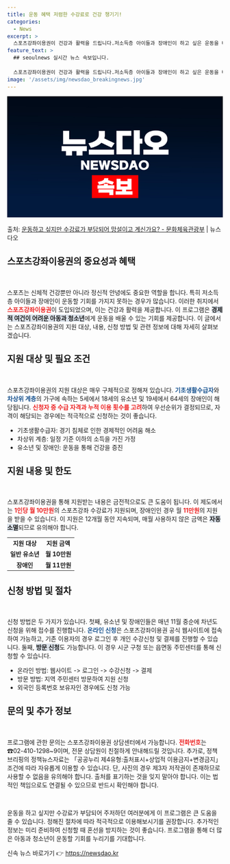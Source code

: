 ```yaml
---
title: 운동 혜택 저렴한 수강료로 건강 챙기기!
categories:
  - News
excerpt: >
  스포츠강좌이용권이 건강과 활력을 드립니다.저소득층 아이들과 장애인이 하고 싶은 운동을 배울 수 있도록 수강료…
feature_text: >
  ## seoulnews 실시간 뉴스 속보입니다.

  스포츠강좌이용권이 건강과 활력을 드립니다.저소득층 아이들과 장애인이 하고 싶은 운동을 배울 수 있도록 수강료…
image: '/assets/img/newsdao_breakingnews.jpg'
---
```


![뉴스다오 속보](/assets/img/newsdao_breakingnews.jpg)

<p>출처: <a href="https://newsdao.kr/2522" rel="dofollow">운동하고 싶지만 수강료가 부담되어 망설이고 계신가요? - 문화체육관광부</a> | 뉴스다오</p>

<h2 data-ke-size="size26">스포츠강좌이용권의 중요성과 혜택</h2>

<p data-ke-size="size16">&nbsp;</p>

스포츠는 신체적 건강뿐만 아니라 정신적 안녕에도 중요한 역할을 합니다. 특히 저소득층 아이들과 장애인이 운동할 기회를 가지지 못하는 경우가 많습니다. 이러한 취지에서 <b><span style="color: #ee2323;">스포츠강좌이용권</span></b>이 도입되었으며, 이는 건강과 활력을 제공합니다. 이 프로그램은 <b><span style="background-color: #21538527;">경제적 여건이 어려운 아동과 청소년</span></b>에게 운동을 배울 수 있는 기회를 제공합니다. 이 글에서는 스포츠강좌이용권의 지원 대상, 내용, 신청 방법 및 관련 정보에 대해 자세히 살펴보겠습니다.

<h2 data-ke-size="size26">지원 대상 및 필요 조건</h2>

<p data-ke-size="size16">&nbsp;</p>

스포츠강좌이용권의 지원 대상은 매우 구체적으로 정해져 있습니다. <b><span style="color: #1a5490;">기초생활수급자</span></b>와 <b><span style="color: #1a5490;">차상위 계층</span></b>의 가구에 속하는 5세에서 18세의 유소년 및 19세에서 64세의 장애인이 해당됩니다. <b><span style="color: #ee2323;">신청자 중 수급 자격과 누적 이용 횟수를 고려</span></b>하여 우선순위가 결정되므로, 자격이 해당되는 경우에는 적극적으로 신청하는 것이 좋습니다.

<ul>
    <li>기초생활수급자: 경기 침체로 인한 경제적인 어려움 해소</li>
    <li>차상위 계층: 일정 기준 이하의 소득을 가진 가정</li>
    <li>유소년 및 장애인: 운동을 통해 건강을 증진</li>
</ul>

<h2 data-ke-size="size26">지원 내용 및 한도</h2>

<p data-ke-size="size16">&nbsp;</p>

스포츠강좌이용권을 통해 지원받는 내용은 금전적으로도 큰 도움이 됩니다. 이 제도에서는 <b><span style="color: #ee2323;">1인당 월 10만원</span></b>의 스포츠강좌 수강료가 지원되며, 장애인인 경우 월 <b><span style="color: #ee2323;">11만원</span></b>의 지원을 받을 수 있습니다. 이 지원은 12개월 동안 지속되며, 매월 사용하지 않은 금액은 <b><span style="background-color: #21538527;">자동 소멸</span></b>되므로 유의해야 합니다.

<table style="width:100%; margin-top:10px;">
    <tr>
        <td style="text-align: center; height: 17px;"><b>지원 대상</b></td>
        <td style="text-align: center; height: 17px;"><b>지원 금액</b></td>
    </tr>
    <tr>
        <td style="text-align: center; height: 17px;"><b>일반 유소년</b></td>
        <td style="text-align: center; height: 17px;"><b>월 10만원</b></td>
    </tr>
    <tr>
        <td style="text-align: center; height: 17px;"><b>장애인</b></td>
        <td style="text-align: center; height: 17px;"><b>월 11만원</b></td>
    </tr>
</table>

<h2 data-ke-size="size26">신청 방법 및 절차</h2>

<p data-ke-size="size16">&nbsp;</p>

신청 방법은 두 가지가 있습니다. 첫째, 유소년 및 장애인들은 매년 11월 중순에 차년도 신청을 위해 접수를 진행합니다. <b><span style="color: #1a5490;">온라인 신청</span></b>은 스포츠강좌이용권 공식 웹사이트에 접속하여 가능하고, 기존 이용자의 경우 로그인 후 개인 수강신청 및 결제를 진행할 수 있습니다. 둘째, <b><span style="background-color: #21538527;">방문 신청</span></b>도 가능합니다. 이 경우 시군 구청 또는 읍면동 주민센터를 통해 신청할 수 있습니다.

<ul>
    <li>온라인 방법: 웹사이트 -> 로그인 -> 수강신청 -> 결제</li>
    <li>방문 방법: 지역 주민센터 방문하여 지원 신청</li>
    <li>외국인 등록번호 보유자인 경우에도 신청 가능</li>
</ul>

<h2 data-ke-size="size26">문의 및 추가 정보</h2>

<p data-ke-size="size16">&nbsp;</p>

프로그램에 관한 문의는 스포츠강좌이용권 상담센터에서 가능합니다. <b><span style="color: #ee2323;">전화번호</span></b>는 ☎02-410-1298~9이며, 전문 상담원이 친절하게 안내해드릴 것입니다. 추가로, 정책 브리핑의 정책뉴스자료는 「공공누리 제4유형:출처표시+상업적 이용금지+변경금지」 조건에 따라 자유롭게 이용할 수 있습니다. 단, 사진의 경우 제3자 저작권이 존재하므로 사용할 수 없음을 유의해야 합니다. 출처를 표기하는 것을 잊지 말아야 합니다. 이는 법적인 책임으로도 연결될 수 있으므로 반드시 확인해야 합니다.<p data-ke-size="size16">&nbsp;</p> 

운동을 하고 싶지만 수강료가 부담되어 주저하던 여러분에게 이 프로그램은 큰 도움을 줄 수 있습니다. 정해진 절차에 따라 적극적으로 이용해보시기를 권장합니다. 추가적인 정보는 미리 준비하여 신청할 때 혼선을 방지하는 것이 좋습니다. 프로그램을 통해 더 많은 아동과 청소년이 운동할 기회를 누리기를 기대합니다. 

신속 뉴스 바로가기 👉 <a href="https://newsdao.kr" rel="dofollow">https://newsdao.kr</a>


